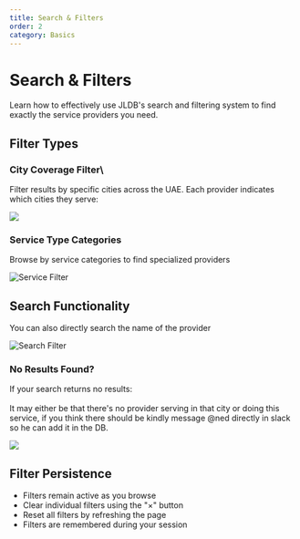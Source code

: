 ```yaml
---
title: Search & Filters
order: 2
category: Basics
---
```

# Search & Filters

Learn how to effectively use JLDB's search and filtering system to find exactly the service providers you need.

## Filter Types

### City Coverage Filter\

F﻿ilter results by specific cities across the UAE. Each provider indicates which cities they serve:

![](/images/cityfilter.png)



### Service Type Categories

Browse by service categories to find specialized providers

![Service Filter](/images/service-filter.png)

## Search Functionality

You can also directly search the name of the provider

![Search Filter](/images/search.png)

### No Results Found?

If your search returns no results:\
\
I﻿t may either be that there's no provider serving in that city or doing this service, if you think there should be kindly message @ned directly in slack so he can add it in the DB.

![](/images/noresult.png)

## Filter Persistence

* Filters remain active as you browse
* Clear individual filters using the "×" button
* Reset all filters by refreshing the page
* Filters are remembered during your session